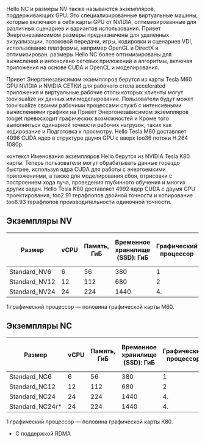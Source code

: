 
Hello NC и размеры NV также называются экземпляров, поддерживающих GPU. Это специализированные виртуальные машины, которые включают в себя карты GPU от NVIDIA, оптимизированные для различных сценариев и вариантов использования. Привет Энергонезависимом размеры предназначены для удаленных визуализации, потоковой передачи, игры, кодировки и сценариев VDI, использование платформы, например OpenGL и DirectX и оптимизирован. размеры Hello NC более оптимизированы для вычислений и интенсивно сетевых приложений и алгоритмы, включая приложения на основе CUDA и OpenCL и моделирования. 


Привет Энергонезависимом экземпляров берутся из карты Tesla M60 GPU NVIDIA и NVIDIA СЕТКИ для рабочего стола accelerated приложения и виртуальные рабочие столы которых клиенты могут toovisualize их данных или моделирование. Пользователи будут может toovisualize своими рабочими процессами служб с интенсивными вычислениями графики на Привет Энергонезависимом экземпляров tooget превосходит графических возможностей и Кроме того выполняться одинарной точности рабочих нагрузок, таких как кодирование и Подготовка к просмотру. Hello Tesla M60 доставляет 4096 CUDA ядер в структуре двумя GPU с вверх too36 потоки H.264 1080p. 

контекст Именования экземпляров Hello берутся из NVIDIA Tesla K80 карты. Теперь пользователи могут обрабатывать данные гораздо быстрее, используя ядра CUDA для работы с энергоемкими приложениями, а также для моделирования сбоя, отрисовки с построением хода луча, проведения глубинного обучения и многих других задач. Hello Tesla K80 доставляет 4992 ядер CUDA с двумя GPU проектирования, too2.91 терафлопов двойной точности и копирование too8.93 терафлопов производительности одиночной точности.

## <a name="nv-instances"></a>Экземпляры NV

| Размер | vCPU | Память, ГиБ | Временное хранилище (SSD): ГиБ | Графический процессор | Максимальное количество дисков данных |
| --- | --- | --- | --- | --- | --- |
| Standard_NV6 |6 |56 |380 | 1 | 8 |
| Standard_NV12 |12 |112 |680 | 2 | 16 |
| Standard_NV24 |24 |224 |1440 | 4. | 32 |

1 графический процессор — половина графической карты M60.

## <a name="nc-instances"></a>Экземпляры NC

| Размер | vCPU | Память, ГиБ | Временное хранилище (SSD): ГиБ | Графический процессор | Максимальное количество дисков данных |
| --- | --- | --- | --- | --- | --- |
| Standard_NC6 |6 |56 | 380 | 1 | 8 |
| Standard_NC12 |12 |112 | 680 | 2 | 16 |
| Standard_NC24 |24 |224 | 1440 | 4. | 32 |
| Standard_NC24r* |24 |224 | 1440 | 4. | 32 |

1 графический процессор — половина графической карты K80.

* С поддержкой RDMA


